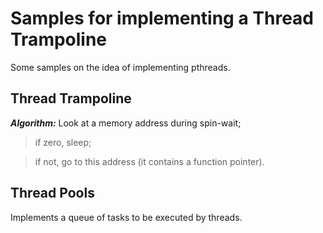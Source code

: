 # Samples for implementing a Thread Trampoline

Some samples on the idea of implementing pthreads. 

## Thread Trampoline

***Algorithm:*** Look at a memory address during spin-wait; 

> if zero, sleep; 

> if not, go to this address (it contains a function pointer). 

## Thread Pools

Implements a queue of tasks to be executed by threads.
